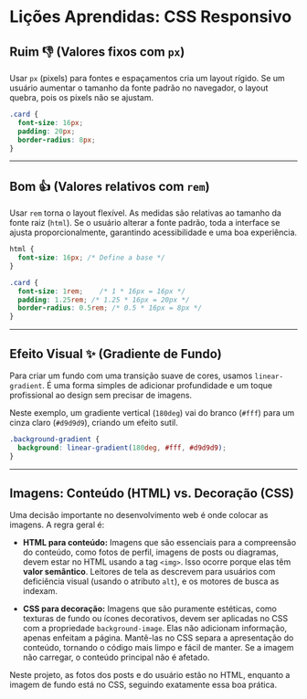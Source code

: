 # Lições Aprendidas: CSS Responsivo

## Ruim 👎 (Valores fixos com `px`)

Usar `px` (pixels) para fontes e espaçamentos cria um layout rígido. Se um usuário aumentar o tamanho da fonte padrão no navegador, o layout quebra, pois os pixels não se ajustam.

```css
.card {
  font-size: 16px;
  padding: 20px;
  border-radius: 8px;
}
```

---

## Bom 👍 (Valores relativos com `rem`)

Usar `rem` torna o layout flexível. As medidas são relativas ao tamanho da fonte raiz (`html`). Se o usuário alterar a fonte padrão, toda a interface se ajusta proporcionalmente, garantindo acessibilidade e uma boa experiência.

```css
html {
  font-size: 16px; /* Define a base */
}

.card {
  font-size: 1rem;    /* 1 * 16px = 16px */
  padding: 1.25rem; /* 1.25 * 16px = 20px */
  border-radius: 0.5rem; /* 0.5 * 16px = 8px */
}
```

---

## Efeito Visual ✨ (Gradiente de Fundo)

Para criar um fundo com uma transição suave de cores, usamos `linear-gradient`. É uma forma simples de adicionar profundidade e um toque profissional ao design sem precisar de imagens.

Neste exemplo, um gradiente vertical (`180deg`) vai do branco (`#fff`) para um cinza claro (`#d9d9d9`), criando um efeito sutil.

```css
.background-gradient {
  background: linear-gradient(180deg, #fff, #d9d9d9);
}
```

---

## Imagens: Conteúdo (HTML) vs. Decoração (CSS)

Uma decisão importante no desenvolvimento web é onde colocar as imagens. A regra geral é:

- **HTML para conteúdo:** Imagens que são essenciais para a compreensão do conteúdo, como fotos de perfil, imagens de posts ou diagramas, devem estar no HTML usando a tag `<img>`. Isso ocorre porque elas têm **valor semântico**. Leitores de tela as descrevem para usuários com deficiência visual (usando o atributo `alt`), e os motores de busca as indexam.

- **CSS para decoração:** Imagens que são puramente estéticas, como texturas de fundo ou ícones decorativos, devem ser aplicadas no CSS com a propriedade `background-image`. Elas não adicionam informação, apenas enfeitam a página. Mantê-las no CSS separa a apresentação do conteúdo, tornando o código mais limpo e fácil de manter. Se a imagem não carregar, o conteúdo principal não é afetado.

Neste projeto, as fotos dos posts e do usuário estão no HTML, enquanto a imagem de fundo está no CSS, seguindo exatamente essa boa prática.